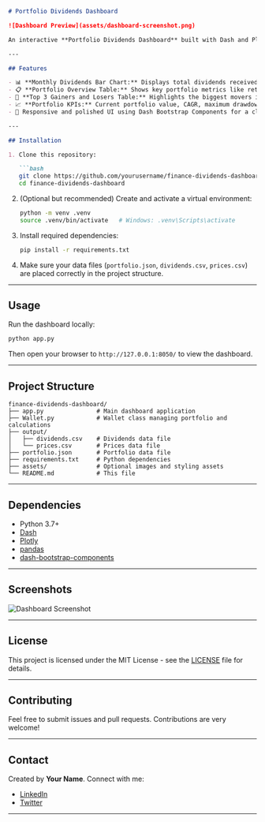 ````markdown
# Portfolio Dividends Dashboard

![Dashboard Preview](assets/dashboard-screenshot.png)

An interactive **Portfolio Dividends Dashboard** built with Dash and Plotly to visualize dividends received, portfolio performance, and monthly top gainers and losers based on prices. Powered by a custom Python `Wallet` class for managing and processing your financial data.

---

## Features

- 📊 **Monthly Dividends Bar Chart:** Displays total dividends received, proportional to shares held and acquisition dates.
- 📋 **Portfolio Overview Table:** Shows key portfolio metrics like returns, dividends, and CAGR, with values rounded to 3 decimals.
- 🚀 **Top 3 Gainers and Losers Table:** Highlights the biggest movers in your portfolio over the current month based on price changes.
- 📈 **Portfolio KPIs:** Current portfolio value, CAGR, maximum drawdown.
- 🎨 Responsive and polished UI using Dash Bootstrap Components for a clean, modern look.

---

## Installation

1. Clone this repository:

   ```bash
   git clone https://github.com/yourusername/finance-dividends-dashboard.git
   cd finance-dividends-dashboard
````

2. (Optional but recommended) Create and activate a virtual environment:

   ```bash
   python -m venv .venv
   source .venv/bin/activate   # Windows: .venv\Scripts\activate
   ```

3. Install required dependencies:

   ```bash
   pip install -r requirements.txt
   ```

4. Make sure your data files (`portfolio.json`, `dividends.csv`, `prices.csv`) are placed correctly in the project structure.

---

## Usage

Run the dashboard locally:

```bash
python app.py
```

Then open your browser to `http://127.0.0.1:8050/` to view the dashboard.

---

## Project Structure

```
finance-dividends-dashboard/
├── app.py               # Main dashboard application
├── Wallet.py            # Wallet class managing portfolio and calculations
├── output/
│   ├── dividends.csv    # Dividends data file
│   └── prices.csv       # Prices data file
├── portfolio.json       # Portfolio data file
├── requirements.txt     # Python dependencies
├── assets/              # Optional images and styling assets
└── README.md            # This file
```

---

## Dependencies

* Python 3.7+
* [Dash](https://dash.plotly.com/)
* [Plotly](https://plotly.com/python/)
* [pandas](https://pandas.pydata.org/)
* [dash-bootstrap-components](https://dash-bootstrap-components.opensource.faculty.ai/)

---

## Screenshots

![Dashboard Screenshot](assets/dashboard-screenshot.png)

---

## License

This project is licensed under the MIT License - see the [LICENSE](LICENSE) file for details.

---

## Contributing

Feel free to submit issues and pull requests. Contributions are very welcome!

---

## Contact

Created by **Your Name**. Connect with me:

* [LinkedIn](https://www.linkedin.com/in/yourprofile)
* [Twitter](https://twitter.com/yourhandle)

---


```
